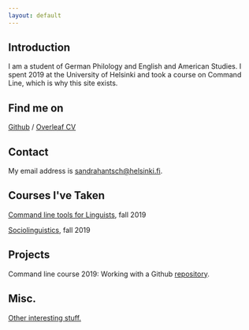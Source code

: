 ```yaml
---
layout: default
---
```


## Introduction

I am a student of German Philology and English and American Studies. I spent 2019 at the University of Helsinki and took a course on Command Line, which is why this site exists.

## Find me on

[Github](https://github.com/sancaterina) / [Overleaf CV](./assets/documents/CV_overleaf.pdf)

## Contact

My email address is sandrahantsch@helsinki.fi. 

## Courses I've Taken

[Command line tools for Linguists](https://courses.helsinki.fi/en/kik-lg219/129824412), fall 2019

[Sociolinguistics](https://courses.helsinki.fi/en/lda-g3106/130806664), fall 2019

## Projects

Command line course 2019: Working with a Github [repository](https://github.com/sancaterina/cmdline-course).

## Misc. 

[Other interesting stuff.](https://www.ted.com/) 
